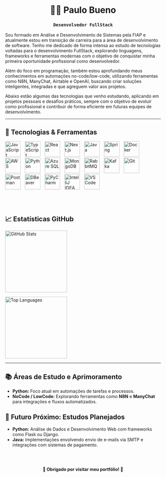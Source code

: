 <h1 align="center">👨‍💻 Paulo Bueno</h1>

<h3 align="center"><code>Desenvolvedor FullStack</code></h3>

<p>
Sou formado em Análise e Desenvolvimento de Sistemas pela FIAP e atualmente estou em transição de carreira para a área de desenvolvimento de software. Tenho me dedicado de forma intensa ao estudo de tecnologias voltadas para o desenvolvimento FullStack, explorando linguagens, frameworks e ferramentas modernas com o objetivo de conquistar minha primeira oportunidade profissional como desenvolvedor.
</p>

<p>
Além do foco em programação, também estou aprofundando meus conhecimentos em automações no-code/low-code, utilizando ferramentas como N8N, ManyChat, Airtable e OpenAI, buscando criar soluções inteligentes, integradas e que agreguem valor aos projetos.
</p>

<p>
Abaixo estão algumas das tecnologias que venho estudando, aplicando em projetos pessoais e desafios práticos, sempre com o objetivo de evoluir como profissional e contribuir de forma eficiente em futuras equipes de desenvolvimento.
</p>


<hr>

<h2>🚀 Tecnologias & Ferramentas</h2>

<p>
  <img src="https://cdn.jsdelivr.net/gh/devicons/devicon@latest/icons/javascript/javascript-original.svg" title="JavaScript" width="50" style="padding-right:10px;"/>
  <img src="https://cdn.jsdelivr.net/gh/devicons/devicon@latest/icons/typescript/typescript-original.svg" title="TypeScript" width="50" style="padding-right:10px;"/>
  <img src="https://cdn.jsdelivr.net/gh/devicons/devicon@latest/icons/react/react-original.svg" title="React" width="50" style="padding-right:10px;"/>
  <img src="https://cdn.jsdelivr.net/gh/devicons/devicon@latest/icons/nextjs/nextjs-original.svg" title="Next.js" width="50" style="padding-right:10px;"/>
  <img src="https://cdn.jsdelivr.net/gh/devicons/devicon@latest/icons/java/java-original.svg" title="Java" width="50" style="padding-right:10px;"/>
  <img src="https://cdn.jsdelivr.net/gh/devicons/devicon@latest/icons/spring/spring-original.svg" title="Spring" width="50" style="padding-right:10px;"/>
  <img src="https://cdn.jsdelivr.net/gh/devicons/devicon@latest/icons/docker/docker-original.svg" title="Docker" width="50" style="padding-right:10px;"/>
  <img src="https://cdn.jsdelivr.net/gh/devicons/devicon@latest/icons/amazonwebservices/amazonwebservices-original-wordmark.svg" title="AWS" width="50" style="padding-right:10px;"/>
  <img src="https://cdn.jsdelivr.net/gh/devicons/devicon@latest/icons/python/python-original.svg" title="Python" width="50" style="padding-right:10px;"/>
  <img src="https://cdn.jsdelivr.net/gh/devicons/devicon@latest/icons/azuresqldatabase/azuresqldatabase-original.svg" title="Azure SQL" width="50" style="padding-right:10px;"/>
  <img src="https://cdn.jsdelivr.net/gh/devicons/devicon@latest/icons/mongodb/mongodb-original.svg" title="MongoDB" width="50" style="padding-right:10px;"/>
  <img src="https://cdn.jsdelivr.net/gh/devicons/devicon@latest/icons/rabbitmq/rabbitmq-original.svg" title="RabbitMQ" width="50" style="padding-right:10px;"/>
  <img src="https://cdn.jsdelivr.net/gh/devicons/devicon@latest/icons/apachekafka/apachekafka-original.svg" title="Kafka" width="50" style="padding-right:10px;"/>
  <img src="https://cdn.jsdelivr.net/gh/devicons/devicon@latest/icons/git/git-original.svg" title="Git" width="50" style="padding-right:10px;"/>
  <img src="https://cdn.jsdelivr.net/gh/devicons/devicon@latest/icons/postman/postman-original.svg" title="Postman" width="50" style="padding-right:10px;"/>
  <img src="https://cdn.jsdelivr.net/gh/devicons/devicon@latest/icons/dbeaver/dbeaver-original.svg" title="DBeaver" width="50" style="padding-right:10px;"/>
  <img src="https://cdn.jsdelivr.net/gh/devicons/devicon@latest/icons/pycharm/pycharm-original.svg" title="PyCharm" width="50" style="padding-right:10px;"/>
  <img src="https://cdn.jsdelivr.net/gh/devicons/devicon@latest/icons/intellij/intellij-original.svg" title="IntelliJ IDEA" width="50" style="padding-right:10px;"/>
  <img src="https://cdn.jsdelivr.net/gh/devicons/devicon@latest/icons/vscode/vscode-original.svg" title="VS Code" width="50" style="padding-right:10px;"/>
</p>

<br clear="both" />
<br>

<h2>📈 Estatísticas GitHub</h2>

<img 
  src="https://github-readme-stats.vercel.app/api?username=Paulo4526&show_icons=true&theme=tokyonight&include_all_commits=true&locale=pt-br" 
  alt="GitHub Stats" 
  height="200" 
  style="padding-right: 10px;"
/>

<img 
  src="https://github-readme-stats.vercel.app/api/top-langs/?username=Paulo4526&theme=tokyonight&layout=compact&custom_title=Tecnologias&langs_count=9" 
  alt="Top Languages" 
  height="200" 
/>

<hr>

<h2>📚 Áreas de Estudo e Aprimoramento</h2>

<ul>
  <li><strong>Python:</strong> Foco atual em automações de tarefas e processos.</li>
  <li><strong>NoCode / LowCode:</strong> Explorando ferramentas como <strong>N8N</strong> e <strong>ManyChat</strong> para integrações e fluxos automatizados.</li>
</ul>

<h2>🔮 Futuro Próximo: Estudos Planejados</h2>

<ul>
  <li><strong>Python:</strong> Análise de Dados e Desenvolvimento Web com frameworks como Flask ou Django.</li>
  <li><strong>Java:</strong> Implementações envolvendo envio de e-mails via SMTP e integrações com sistemas de pagamento.</li>
</ul>

<br><br>

<p align="center"><strong>🔗 Obrigado por visitar meu portfólio! 🚀</strong></p>
